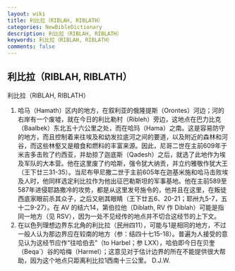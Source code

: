 ```yaml
---
layout: wiki
title: 利比拉（RIBLAH, RIBLATH）
categories: NewBibleDictionary
description: 利比拉（RIBLAH, RIBLATH）
keywords: 利比拉（RIBLAH, RIBLATH）
comments: false
---
```


## 利比拉（RIBLAH, RIBLATH）



利比拉（RIBLAH, RIBLATH）
1. 哈马（Hamath）区内的地方，在叙利亚的俄隆提斯（Orontes）河边；河的右岸有一个废墟，就在今日的利比勒村（Ribleh）旁边，这地点在巴力比克（Baalbek）东北五十六公里之处，而在哈玛（Hama）之南。这是容易防守的地方，而且控制着来往埃及和幼发拉底河之间的要道，以及附近的森林和河谷，而这些林壑又是粮食和燃料的丰富来源。因此，尼哥二世在主前609年于米吉多击败了约西亚，并劫掠了迦底斯（Qadesh）之后，就选了此地作为埃及军队的大本营。他在这里废了约哈斯，强令犹大纳贡，并立约雅敬作犹大王（王下廿三31-35）。当尼布甲尼撒二世于主前605年在迦基米施和哈马击败埃及人时，他同样选定利比拉作为他出征巴勒斯坦的军事基地。他在主前589至587年进侵耶路撒冷的攻势，都是从这里发号施令的，他并且在这里，在叛徒西底家眼前杀其众子，之后又剜其眼睛（王下廿五6、20-21；耶卅九5-7，五十二9-27）。在 AV 的结六14，第伯拉他（Diblath, RV 作 Diblah）可能是指同一地方（见 RSV），因为一处不见经传的地点并不切合这经节的上下文。
2. 在以色列理想边界东北角的利比拉（民卅四11），可能与1是相同的地方，不过一般人认为那边界应在较南的地方（参：结四十七15-18）。普遍为人接受的意见认为这经节应作“往哈伯去”（to Harbel；参 LXX），哈伯即今日在贝奎（Beqa`）谷的哈梅（Harmel）；这意见对于估计边界的所在不能提供很大帮助，因为这个地点只距离利比拉1西南十三公里。
D.J.W.




